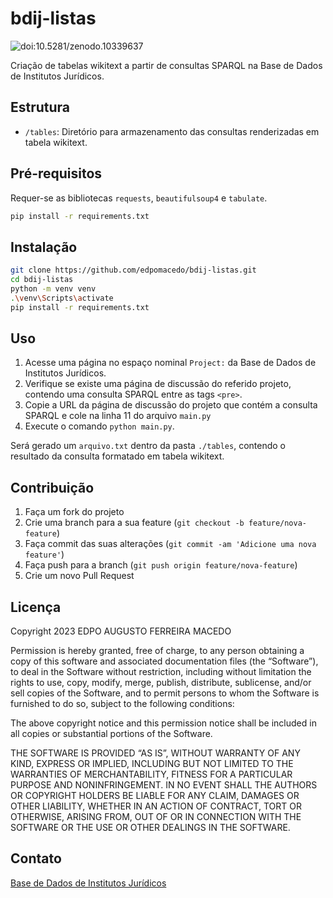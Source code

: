 # bdij-listas

![doi:10.5281/zenodo.10339637](https://zenodo.org/badge/DOI/10.5281/zenodo.10339637.svg)

Criação de tabelas wikitext a partir de consultas SPARQL na Base de Dados de Institutos Jurídicos.

## Estrutura

- `/tables`: Diretório para armazenamento das consultas renderizadas em tabela wikitext.

## Pré-requisitos

Requer-se as bibliotecas `requests`, `beautifulsoup4` e `tabulate`.

```bash
pip install -r requirements.txt
```

## Instalação

```bash
git clone https://github.com/edpomacedo/bdij-listas.git
cd bdij-listas
python -m venv venv
.\venv\Scripts\activate
pip install -r requirements.txt
```

## Uso

1. Acesse uma página no espaço nominal `Project:` da Base de Dados de Institutos Jurídicos.
2. Verifique se existe uma página de discussão do referido projeto, contendo uma consulta SPARQL entre as tags `<pre>`.
3. Copie a URL da página de discussão do projeto que contém a consulta SPARQL e cole na linha 11 do arquivo `main.py`
4. Execute o comando `python main.py`.

Será gerado um `arquivo.txt` dentro da pasta `./tables`, contendo o resultado da consulta formatado em tabela wikitext.

## Contribuição

1. Faça um fork do projeto
2. Crie uma branch para a sua feature (`git checkout -b feature/nova-feature`)
3. Faça commit das suas alterações (`git commit -am 'Adicione uma nova feature'`)
4. Faça push para a branch (`git push origin feature/nova-feature`)
5. Crie um novo Pull Request

## Licença

Copyright 2023 EDPO AUGUSTO FERREIRA MACEDO

Permission is hereby granted, free of charge, to any person obtaining a copy of this software and associated documentation files (the “Software”), to deal in the Software without restriction, including without limitation the rights to use, copy, modify, merge, publish, distribute, sublicense, and/or sell copies of the Software, and to permit persons to whom the Software is furnished to do so, subject to the following conditions:

The above copyright notice and this permission notice shall be included in all copies or substantial portions of the Software.

THE SOFTWARE IS PROVIDED “AS IS”, WITHOUT WARRANTY OF ANY KIND, EXPRESS OR IMPLIED, INCLUDING BUT NOT LIMITED TO THE WARRANTIES OF MERCHANTABILITY, FITNESS FOR A PARTICULAR PURPOSE AND NONINFRINGEMENT. IN NO EVENT SHALL THE AUTHORS OR COPYRIGHT HOLDERS BE LIABLE FOR ANY CLAIM, DAMAGES OR OTHER LIABILITY, WHETHER IN AN ACTION OF CONTRACT, TORT OR OTHERWISE, ARISING FROM, OUT OF OR IN CONNECTION WITH THE SOFTWARE OR THE USE OR OTHER DEALINGS IN THE SOFTWARE.

## Contato

[Base de Dados de Institutos Jurídicos](https://github.com/bdij)